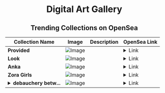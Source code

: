 <div align="center">

# Digital Art Gallery

## Trending Collections on OpenSea

| Collection Name                       | Image                                                                                     | Description                       | OpenSea Link                                                                                          |
|---------------------------------------|-------------------------------------------------------------------------------------------|-----------------------------------|--------------------------------------------------------------------------------------------------------|
| **Provided** | ![Image](https://i.seadn.io/s/raw/files/a4c202f4e83799c3dbe753d84116db53.jpg?w=500&auto=format?w=200&auto=format) |  | <details><summary>Link</summary>[Provided](https://opensea.io/collection/provided-13)</details> |
| **Look** | ![Image](https://i.seadn.io/s/raw/files/7bd594184d918037ec32db40294cdb44.jpg?w=500&auto=format?w=200&auto=format) |  | <details><summary>Link</summary>[Look](https://opensea.io/collection/look-126)</details> |
| **Anka** | ![Image](https://i.seadn.io/s/raw/files/f8f948d5c7c942c69b0d3b61a972b0ae.jpg?w=500&auto=format?w=200&auto=format) |  | <details><summary>Link</summary>[Anka](https://opensea.io/collection/anka-15)</details> |
| **Zora Girls** | ![Image](https://i.seadn.io/s/raw/files/70006c7cbb9583235b51196dd1aba82c.jpg?w=500&auto=format?w=200&auto=format) |  | <details><summary>Link</summary>[Zora Girls](https://opensea.io/collection/zora-girls-17)</details> |
| **<details><summary>debauchery betw...</summary>debauchery between a girl and a man</details>** | ![Image](https://i.seadn.io/s/raw/files/ac77a96e70e64aab1386b491246fd2b8.jpg?w=500&auto=format?w=200&auto=format) |  | <details><summary>Link</summary>[debauchery between a girl and a man](https://opensea.io/collection/debauchery-between-a-girl-and-a-man)</details> |

</div>